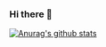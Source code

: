 ### Hi there 👋

[![Anurag's github stats](https://github-readme-stats.vercel.app/api?username=anuraghazra)](https://github.com/brokealex/github-readme-stats)
